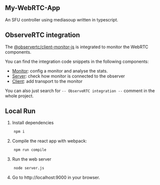 My-WebRTC-App
---

An SFU controller using mediasoup written in typescript.

## ObserveRTC integration

The [@observertc/client-monitor-js](https://github.com/ObserveRTC/client-monitor-js) is integrated to monitor the WebRTC components.

You can find the integration code snippets in the following components:

 * [Monitor](src/Monitor.ts): config a monitor and analyse the stats.
 * [Server](src/Server.ts): check how monitor is connected to the observer
 * [Client](src/Client.ts): add transport to the monitor

You can also just search for `-- ObserveRTC integration --` comment in the whole project.

## Local Run

1. Install dependencies

```bash
    npm i
```

2. Compile the react app with webpack: 

```bash    
    npm run compile
```

3. Run the web server

```bash
    node server.js
```

4. Go to http://localhost:9000 in your browser.



